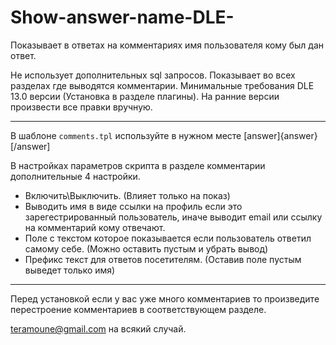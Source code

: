 # Show-answer-name-DLE-
Показывает в ответах на комментариях имя пользователя кому был дан ответ.


Не использует дополнительных sql запросов. Показывает во всех разделах где выводятся комментарии.
Минимальные требования DLE 13.0 версии (Установка в разделе плагины). На ранние версии произвести все правки вручную.

---
В шаблоне `comments.tpl` используйте в нужном месте [answer]{answer}[/answer]


В настройках параметров скрипта в разделе комментарии дополнительные 4 настройки.
  - Включить\Выключить. (Влияет только на показ)
  - Выводить имя в виде ссылки на профиль если это зарегестрированный пользователь, иначе выводит email или ссылку на комментарий кому отвечают.
  - Поле с текстом которое показывается если пользователь ответил самому себе. (Можно оставить пустым и убрать вывод)
  - Префикс текст для ответов посетителям. (Оставив поле пустым выведет только имя)

---
Перед установкой если у вас уже много комментариев то произведите перестроение комментариев в соответствующем разделе.

teramoune@gmail.com на всякий случай.
